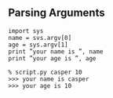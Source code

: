 ## Parsing Arguments

```
import sys
name = svs.argv[0]
age = sys.argv[1]
print ”your name is ”, name
print ”your age is ”, age

% script.py casper 10
>>> your name is casper
>>> your age is 10
```
